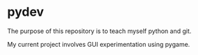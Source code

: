 # pydev
The purpose of this repository is to teach myself python and git.

My current project involves GUI experimentation using pygame.

